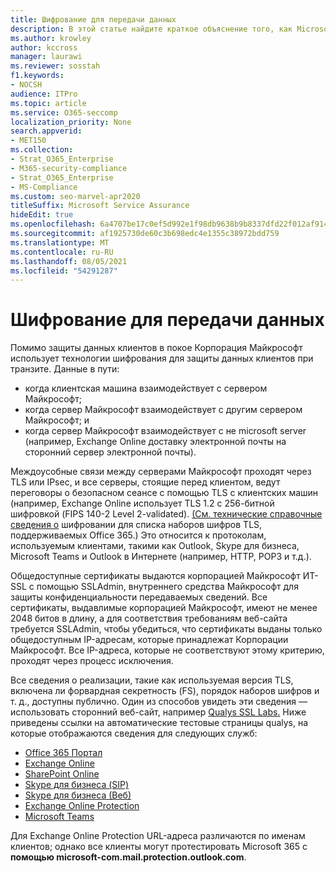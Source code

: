 ```yaml
---
title: Шифрование для передачи данных
description: В этой статье найдите краткое объяснение того, как Microsoft Microsoft 365 данные клиентов в пути.
ms.author: krowley
author: kccross
manager: laurawi
ms.reviewer: sosstah
f1.keywords:
- NOCSH
audience: ITPro
ms.topic: article
ms.service: O365-seccomp
localization_priority: None
search.appverid:
- MET150
ms.collection:
- Strat_O365_Enterprise
- M365-security-compliance
- Strat_O365_Enterprise
- MS-Compliance
ms.custom: seo-marvel-apr2020
titleSuffix: Microsoft Service Assurance
hideEdit: true
ms.openlocfilehash: 6a4707be17c0ef5d992e1f98db9638b9b8337dfd22f012af914ef65891c315ed
ms.sourcegitcommit: af1925730de60c3b698edc4e1355c38972bdd759
ms.translationtype: MT
ms.contentlocale: ru-RU
ms.lasthandoff: 08/05/2021
ms.locfileid: "54291287"
---
```

# <a name="encryption-for-data-in-transit"></a>Шифрование для передачи данных

Помимо защиты данных клиентов в покое Корпорация Майкрософт использует технологии шифрования для защиты данных клиентов при транзите. Данные в пути:

- когда клиентская машина взаимодействует с сервером Майкрософт;
- когда сервер Майкрософт взаимодействует с другим сервером Майкрософт; и
- когда сервер Майкрософт взаимодействует с не microsoft server (например, Exchange Online доставку электронной почты на сторонний сервер электронной почты).

Междоусобные связи между серверами Майкрософт проходят через TLS или IPsec, и все серверы, стоящие перед клиентом, ведут переговоры о безопасном сеансе с помощью TLS с клиентских машин (например, Exchange Online использует TLS 1.2 с 256-битной шифровкой (FIPS 140-2 Level 2-validated). [(См. технические справочные сведения о](/microsoft-365/compliance/technical-reference-details-about-encryption) шифровании для списка наборов шифров TLS, поддерживаемых Office 365.) Это относится к протоколам, используемым клиентами, такими как Outlook, Skype для бизнеса, Microsoft Teams и Outlook в Интернете (например, HTTP, POP3 и т.д.).

Общедоступные сертификаты выдаются корпорацией Майкрософт ИТ-SSL с помощью SSLAdmin, внутреннего средства Майкрософт для защиты конфиденциальности передаваемых сведений. Все сертификаты, выдавлимые корпорацией Майкрософт, имеют не менее 2048 битов в длину, а для соответствия требованиям веб-сайта требуется SSLAdmin, чтобы убедиться, что сертификаты выданы только общедоступным IP-адресам, которые принадлежат Корпорации Майкрософт. Все IP-адреса, которые не соответствуют этому критерию, проходят через процесс исключения.

Все сведения о реализации, такие как используемая версия TLS, включена ли форвардная секретность (FS), порядок наборов шифров и т. д., доступны публично. Один из способов увидеть эти сведения — использовать сторонний веб-сайт, например [Qualys SSL Labs.](https://www.ssllabs.com) Ниже приведены ссылки на автоматические тестовые страницы qualys, на которые отображаются сведения для следующих служб:

- [Office 365 Портал](https://www.ssllabs.com/ssltest/analyze.html?d=portal.office.com&hideResults=on)
- [Exchange Online](https://www.ssllabs.com/ssltest/analyze.html?d=outlook.office365.com&hideResults=on)
- [SharePoint Online](https://www.ssllabs.com/ssltest/analyze.html?d=microsoft-my.sharepoint.com&hideResults=on)
- [Skype для бизнеса (SIP)](https://www.ssllabs.com/ssltest/analyze.html?d=sipdir.online.lync.com)
- [Skype для бизнеса (Веб)](https://www.ssllabs.com/ssltest/analyze.html?d=webdir.online.lync.com&hideResults=on)
- [Exchange Online Protection](https://ssl-tools.net/mailservers/microsoft-com.mail.protection.outlook.com)
- [Microsoft Teams](https://www.ssllabs.com/ssltest/analyze.html?d=teams.microsoft.com&latest)

Для Exchange Online Protection URL-адреса различаются по именам клиентов; однако все клиенты могут протестировать Microsoft 365 с **помощью microsoft-com.mail.protection.outlook.com**.
